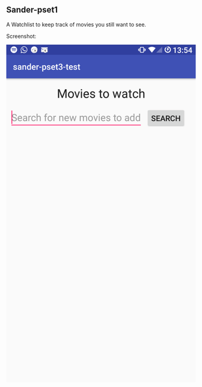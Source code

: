 ## Sander-pset1

A Watchlist to keep track of movies you still want to see.

Screenshot:

![alt text](/doc/Screenshot.png)
